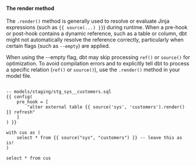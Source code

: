 #### The render method

The `.render()` method is generally used to resolve or evaluate Jinja expressions (such as `{{ source(...) }}`) during runtime. When a pre-hook or post-hook contains a dynamic reference, such as a table or column, dbt might not automatically resolve the reference correctly, particularly when certain flags (such as `--empty`) are applied.

When using the --empty flag, dbt may skip processing `ref()` or `source()` for optimization. To avoid compilation errors and to explicitly tell dbt to process a specific relation (`ref()` or `source()`), use the `.render()` method in your model file.


<File name='models.sql'>

```Jinja

-- models/staging/stg_sys__customers.sql
{{ config(
    pre_hook = [
        "alter external table {{ source('sys', 'customers').render() }} refresh"
    ]
) }}

with cus as (
    select * from {{ source("sys", "customers") }} -- leave this as is!
)

select * from cus

```

</File>